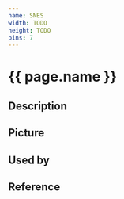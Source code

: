 ```yaml
---
name: SNES
width: TODO
height: TODO
pins: 7
---
```


# {{ page.name }}

## Description

## Picture

## Used by

## Reference

